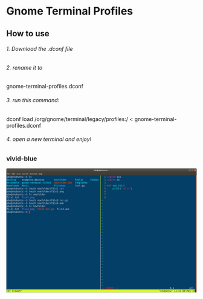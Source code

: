 <h1> Gnome Terminal Profiles</h1>

<h2> How to use </h2>
<h6> 1. Download the .dconf file</h6>

<h6>2. rename it to  </h6>
gnome-terminal-profiles.dconf

<h6>3. run this command: </h6>

  dconf load /org/gnome/terminal/legacy/profiles:/ < gnome-terminal-profiles.dconf


<h6>4. open a new terminal and enjoy!</h6>



<h3> vivid-blue</h3>
<p>
<img src="screenshots/vivid-blue.png" width="850" title="vivid-blue">
</p>

